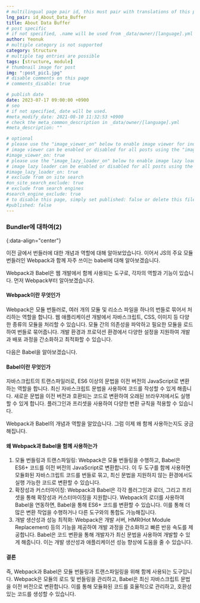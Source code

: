 ```yaml
---
# multilingual page pair id, this must pair with translations of this page. (This name must be unique)
lng_pair: id_About_Data_Buffer
title: About Data Buffer
# post specific
# if not specified, .name will be used from _data/owner/[language].yml
author: Yeonuk
# multiple category is not supported
category: Structure
# multiple tag entries are possible
tags: [structure, module]
# thumbnail image for post
img: ":post_pic1.jpg"
# disable comments on this page
# comments_disable: true

# publish date
date: 2023-07-17 09:00:00 +0900
# seo
# if not specified, date will be used.
#meta_modify_date: 2021-08-10 11:32:53 +0900
# check the meta_common_description in _data/owner/[language].yml
#meta_description: ""

# optional
# please use the "image_viewer_on" below to enable image viewer for individual pages or posts (_posts/ or [language]/_posts folders).
# image viewer can be enabled or disabled for all posts using the "image_viewer_posts: true" setting in _data/conf/main.yml.
#image_viewer_on: true
# please use the "image_lazy_loader_on" below to enable image lazy loader for individual pages or posts (_posts/ or [language]/_posts folders).
# image lazy loader can be enabled or disabled for all posts using the "image_lazy_loader_posts: true" setting in _data/conf/main.yml.
#image_lazy_loader_on: true
# exclude from on site search
#on_site_search_exclude: true
# exclude from search engines
#search_engine_exclude: true
# to disable this page, simply set published: false or delete this file
#published: false
---
```


<!-- outline-start -->

### Bundler에 대하여(2)

{:data-align="center"}

<!-- outline-end -->

이전 글에서 번들러에 대한 개념과 역할에 대해 알아보았습니다.
이어서 JS의 주요 모듈 번들러인 Webpack과 함께 자주 쓰이는 babel에 대해 알아보겠습니다.

Webpack과 Babel은 웹 개발에서 함께 사용되는 도구로, 각자의 역할과 기능이 있습니다.
먼저 Webpack부터 알아보겠습니다.

#### Webpack이란 무엇인가

Webpack은 모듈 번들러로, 여러 개의 모듈 및 리소스 파일을 하나의 번들로 묶어서 처리하는 역할을 합니다.
웹 애플리케이션 개발에서 자바스크립트, CSS, 이미지 등 다양한 종류의 모듈을 처리할 수 있습니다. 모듈 간의 의존성을 파악하고 필요한 모듈을 로드하여 번들로 묶어줍니다.
개발 환경과 프로덕션 환경에서 다양한 설정을 지원하여 개발과 배포 과정을 간소화하고 최적화할 수 있습니다.

다음은 Babel을 알아보겠습니다.

#### Babel이란 무엇인가

자바스크립트의 트랜스파일러로, ES6 이상의 문법을 이전 버전의 JavaScript로 변환하는 역할을 합니다.
최신 자바스크립트 문법을 사용하여 코드를 작성할 수 있게 해줍니다.
새로운 문법을 이전 버전과 호환되는 코드로 변환하여 오래된 브라우저에서도 실행할 수 있게 합니다.
플러그인과 프리셋을 사용하여 다양한 변환 규칙을 적용할 수 있습니다.

Webpack과 Babel의 개념과 역할을 알았습니다. 그럼 이제 왜 함께 사용하는지도 궁금해집니다.

#### 왜 Webpack과 Babel을 함께 사용하는가

1. 모듈 번들링과 트랜스파일링: Webpack은 모듈 번들링을 수행하고, Babel은 ES6+ 코드를 이전 버전의 JavaScript로 변환합니다. 이 두 도구를 함께 사용하면 모듈화된 자바스크립트 코드를 번들로 묶고, 최신 문법을 지원하지 않는 환경에서도 실행 가능한 코드로 변환할 수 있습니다.
2. 확장성과 커스터마이징: Webpack과 Babel은 각각 플러그인과 로더, 그리고 프리셋을 통해 확장성과 커스터마이징을 지원합니다. Webpack의 로더를 사용하여 Babel을 연동하면, Babel을 통해 ES6+ 코드를 변환할 수 있습니다. 이를 통해 더 많은 변환 작업을 수행하거나 다른 도구와의 통합도 가능해집니다.
3. 개발 생산성과 성능 최적화: Webpack은 개발 서버, HMR(Hot Module Replacement) 등의 기능을 제공하여 개발 과정을 간소화하고 빠른 반응 속도를 제공합니다. Babel은 코드 변환을 통해 개발자가 최신 문법을 사용하여 개발할 수 있게 해줍니다. 이는 개발 생산성과 애플리케이션 성능 향상에 도움을 줄 수 있습니다.

#### 결론

즉, Webpack과 Babel은 모듈 번들링과 트랜스파일링을 위해 함께 사용되는 도구입니다.
Webpack은 모듈의 로드 및 번들링을 관리하고, Babel은 최신 자바스크립트 문법을 이전 버전으로 변환합니다.
이를 통해 모듈화된 코드를 효율적으로 관리하고, 호환성 있는 코드를 생성할 수 있습니다.
